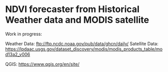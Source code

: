 # NDVI forecaster from Historical Weather data and MODIS satellite
Work in progress:

Weather Data: ftp://ftp.ncdc.noaa.gov/pub/data/ghcn/daily/
Satellite Data: https://lpdaac.usgs.gov/dataset_discovery/modis/modis_products_table/mod13a2_v006

QGIS: https://www.qgis.org/en/site/
